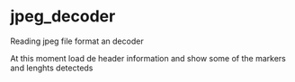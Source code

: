 # jpeg_decoder
Reading jpeg file format an decoder

At this moment load de header information
and show some of the markers and lenghts detecteds